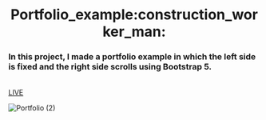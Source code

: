 <h1 align="center"> Portfolio_example:construction_worker_man:</h1>

<h3>In this project, I made a portfolio example in which the left side is fixed and the right side scrolls using Bootstrap 5.</h3><br>
  <a href="https://vladyslavos.github.io/Portfolio_example/">LIVE</a>


![Portfolio (2)](https://user-images.githubusercontent.com/67589338/102227266-0877aa80-3ef2-11eb-8891-f345702405d9.png)
